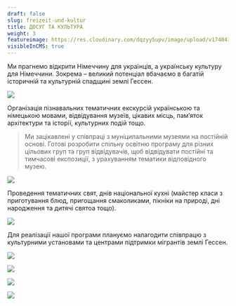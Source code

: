 ```yaml
---
draft: false
slug: freizeit-und-kultur
title: ДОСУГ ТА КУЛЬТУРА
weight: 3
featureimage: https://res.cloudinary.com/dqzyy5upv/image/upload/v1740411842/featured_pv9qqe.jpg
visibleInCMS: true
---
```

Ми прагнемо відкрити Німеччину для українців, а українську культуру для Німеччини. Зокрема – великий потенціал вбачаємо в багатій історичній та культурній спадщині землі Гессен.

![](https://res.cloudinary.com/dqzyy5upv/image/upload/v1740411843/img1_zygdhe.jpg)

Організація пізнавальних тематичних екскурсій українською та німецькою мовами, відвідування музеїв, цікавих місць, пам’яток архітектури та історії,  культурних подій тощо.

> Ми зацікавлені у співпраці з муніципальними музеями на постійній основі. Готові розробити спільну освітню програму для різних цільових груп та груп відвідувачів, щоб відвідувати постійні та тимчасові експозиції, з урахуванням тематики відповідного музею.

![](https://res.cloudinary.com/dqzyy5upv/image/upload/v1740411843/img2_a3b388.jpg)

Проведення тематичних свят,  днів національної кухні (майстер класи з приготування блюд, пригощання смаколиками, пікніки на природі, дні народження та дитячі святоа тощо).

![](https://res.cloudinary.com/dqzyy5upv/image/upload/v1740411845/img3_ngjbto.jpg)

Для реалізації нашої програми плануємо налагодити співпрацю з культурними установами та центрами підтримки мігрантів землі Гессен.

![](https://res.cloudinary.com/dqzyy5upv/image/upload/v1740411846/img4_arpeix.jpg)

![](https://res.cloudinary.com/dqzyy5upv/image/upload/v1740411850/img5_gckrfl.jpg)

![](https://res.cloudinary.com/dqzyy5upv/image/upload/v1740411851/img6_jp3jkt.jpg)

![](https://res.cloudinary.com/dqzyy5upv/image/upload/v1740411852/img7_eqezew.jpg)

